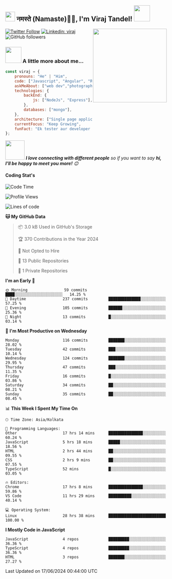 <h2><img src="https://emojis.slackmojis.com/emojis/images/1531849430/4246/blob-sunglasses.gif?1531849430" width="30"/> नमस्ते (Namaste)🙏🏻, I'm Viraj Tandel! <img src="https://media.giphy.com/media/12oufCB0MyZ1Go/giphy.gif" width="50"></h2>
<img align='right' src="https://media.giphy.com/media/M9gbBd9nbDrOTu1Mqx/giphy.gif" width="230">
<!-- <p><em>Associate Technical Lead at <a href="https://www.oneorigin.us/">OneOrigin -->
<!-- </a><img src="https://media.giphy.com/media/WUlplcMpOCEmTGBtBW/giphy.gif" width="30">  -->
</em></p>

[![Twitter Follow](https://img.shields.io/twitter/follow/misteranmol?label=Follow)](https://x.com/intent/follow?screen_name=viraj_tandel03)
[![Linkedin: viraj](https://img.shields.io/badge/-viraj-blue?style=flat-square&logo=Linkedin&logoColor=white&link=)](https://www.linkedin.com/in/viraj-tandel-627494155/)
![GitHub followers](https://img.shields.io/github/followers/Viraj-Tandel?label=Follow&style=social)

### <img src="https://media.giphy.com/media/VgCDAzcKvsR6OM0uWg/giphy.gif" width="50"> A little more about me...  

```javascript
const viraj = {
    pronouns: "He" | "Him",
    code: ["Javascript", "Angular", "React"],
    askMeAbout: ["web dev","photography", "Fitness Freak", "Sports Payer"],
    technologies: {
        backEnd: {
            js: ["NodeJs", "Express"],
        },
        databases: ["mongo"],
    },
    architecture: ["Single page applications"],
    currentFocus: "Keep Growing",
    funFact: "Ek tester aur developer kabhi dost nahi ban sakte😉"
};
```

<img src="https://media.giphy.com/media/LnQjpWaON8nhr21vNW/giphy.gif" width="60"> <em><b>I love connecting with different people</b> so if you want to say <b>hi, I'll be happy to meet you more!</b> 😊</em>

<h4>Coding Stat's</h4>

<!--START_SECTION:waka-->
![Code Time](http://img.shields.io/badge/Code%20Time-72%20hrs%2051%20mins-blue)

![Profile Views](http://img.shields.io/badge/Profile%20Views-15-blue)

![Lines of code](https://img.shields.io/badge/From%20Hello%20World%20I%27ve%20Written-54.6%20thousand%20lines%20of%20code-blue)

**🐱 My GitHub Data** 

> 📦 3.0 kB Used in GitHub's Storage 
 > 
> 🏆 370 Contributions in the Year 2024
 > 
> 🚫 Not Opted to Hire
 > 
> 📜 13 Public Repositories 
 > 
> 🔑 1 Private Repositories 
 > 
**I'm an Early 🐤** 

```text
🌞 Morning                59 commits          ████░░░░░░░░░░░░░░░░░░░░░   14.25 % 
🌆 Daytime                237 commits         ██████████████░░░░░░░░░░░   57.25 % 
🌃 Evening                105 commits         ██████░░░░░░░░░░░░░░░░░░░   25.36 % 
🌙 Night                  13 commits          █░░░░░░░░░░░░░░░░░░░░░░░░   03.14 % 
```
📅 **I'm Most Productive on Wednesday** 

```text
Monday                   116 commits         ███████░░░░░░░░░░░░░░░░░░   28.02 % 
Tuesday                  42 commits          ███░░░░░░░░░░░░░░░░░░░░░░   10.14 % 
Wednesday                124 commits         ███████░░░░░░░░░░░░░░░░░░   29.95 % 
Thursday                 47 commits          ███░░░░░░░░░░░░░░░░░░░░░░   11.35 % 
Friday                   16 commits          █░░░░░░░░░░░░░░░░░░░░░░░░   03.86 % 
Saturday                 34 commits          ██░░░░░░░░░░░░░░░░░░░░░░░   08.21 % 
Sunday                   35 commits          ██░░░░░░░░░░░░░░░░░░░░░░░   08.45 % 
```


📊 **This Week I Spent My Time On** 

```text
🕑︎ Time Zone: Asia/Kolkata

💬 Programming Languages: 
Other                    17 hrs 14 mins      ███████████████░░░░░░░░░░   60.24 % 
JavaScript               5 hrs 18 mins       █████░░░░░░░░░░░░░░░░░░░░   18.56 % 
HTML                     2 hrs 44 mins       ██░░░░░░░░░░░░░░░░░░░░░░░   09.55 % 
CSS                      2 hrs 9 mins        ██░░░░░░░░░░░░░░░░░░░░░░░   07.55 % 
TypeScript               52 mins             █░░░░░░░░░░░░░░░░░░░░░░░░   03.05 % 

🔥 Editors: 
Chrome                   17 hrs 8 mins       ███████████████░░░░░░░░░░   59.86 % 
VS Code                  11 hrs 29 mins      ██████████░░░░░░░░░░░░░░░   40.14 % 

💻 Operating System: 
Linux                    28 hrs 38 mins      █████████████████████████   100.00 % 
```

**I Mostly Code in JavaScript** 

```text
JavaScript               4 repos             █████████░░░░░░░░░░░░░░░░   36.36 % 
TypeScript               4 repos             █████████░░░░░░░░░░░░░░░░   36.36 % 
HTML                     3 repos             ███████░░░░░░░░░░░░░░░░░░   27.27 % 
```




 Last Updated on 17/06/2024 00:44:00 UTC
<!--END_SECTION:waka-->

<!--
![](http://github-profile-summary-cards.vercel.app/api/cards/profile-details?username=Viraj-Tandel&theme=2077)
![](http://github-profile-summary-cards.vercel.app/api/cards/productive-time?username=Viraj-Tandel&theme=2077&utcOffset=5.30)![](http://github-profile-summary-cards.vercel.app/api/cards/repos-per-language?username=Viraj-Tandel&theme=2077)
-->
<!-- ![](http://github-profile-summary-cards.vercel.app/api/cards/most-commit-language?username=Viraj-Tandel&theme=2077) -->
<!-- ![](http://github-profile-summary-cards.vercel.app/api/cards/stats?username=Viraj-Tandel&theme=2077) -->
